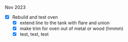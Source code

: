 
Nov 2023
- [X] Rebuild and test oven 
    - [X] extend line to the tank with flare and union 
    - [X] make trim for oven out of metal or wood (hmmm)
    - [X] test, test, test
